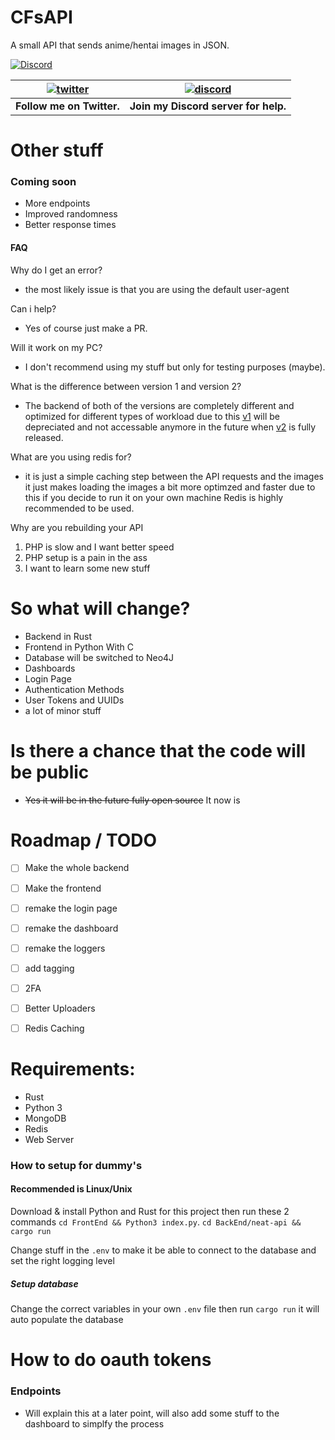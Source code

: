 # CFsAPI
A small API that sends anime/hentai images in JSON.

[![Discord](https://discordapp.com/api/guilds/434436407646486528/widget.png)](https://discord.gg/gzWwtWG)

| [![twitter](https://cdn.discordapp.com/attachments/155726317222887425/252192520094613504/twiter_banner.JPG)](https://twitter.com/computerfreaker) | [![discord](https://cdn.discordapp.com/attachments/266240393639755778/281920766490968064/discord.png)](https://discord.gg/gzWwtWG)
| --- | --- |
| **Follow me on Twitter.** | **Join my Discord server for help.** |

# Other stuff

### Coming soon

- More endpoints
- Improved randomness
- Better response times

#### FAQ
 Why do I get an error?
 - the most likely issue is that you are using the default user-agent

 Can i help?
- Yes of course just make a PR.

 Will it work on my PC?
- I don't recommend using my stuff but only for testing purposes (maybe).

What is the difference between version 1 and version 2?
- The backend of both of the versions are completely different and optimized for different types of workload due to this [v1](https://github.com/CFCorp/CFsAPI) will be depreciated and not accessable anymore in the future when [v2](https://github.com/CFCorp/CFApi2) is fully released.

What are you using redis for?
- it is just a simple caching step between the API requests and the images it just makes loading the images a bit more optimzed and faster due to this if you decide to run it on your own machine Redis is highly recommended to be used.

Why are you rebuilding your API
1.  PHP is slow and I want better speed
2. PHP setup is a pain in the ass
3. I want to learn some new stuff

# So what will change?

- Backend in Rust
- Frontend in Python With C
- Database will be switched to Neo4J
- Dashboards
- Login Page
- Authentication Methods
- User Tokens and UUIDs
- a lot of minor stuff

# Is there a chance that the code will be public
- ~~Yes it will be in the future fully open source~~ It now is

# Roadmap / TODO

- [ ] Make the whole backend
- [ ] Make the frontend
- [ ] remake the login page
- [ ] remake the dashboard
- [ ] remake the loggers
- [ ] add tagging
- [ ] 2FA
- [ ] Better Uploaders
- [ ] Redis Caching


# Requirements:
- Rust
- Python 3
- MongoDB
- Redis
- Web Server

### How to setup for dummy's
#### Recommended is Linux/Unix
Download & install Python and Rust for this project then run these 2 commands
`cd FrontEnd && Python3 index.py`.
`cd BackEnd/neat-api && cargo run`

Change stuff in the `.env` to make it be able to connect to the database and set the right logging level

##### Setup database
Change the correct variables in your own `.env` file then run `cargo run` it will auto populate the database

# How to do oauth tokens
### Endpoints
- Will explain this at a later point, will also add some stuff to the dashboard to simplfy the process


